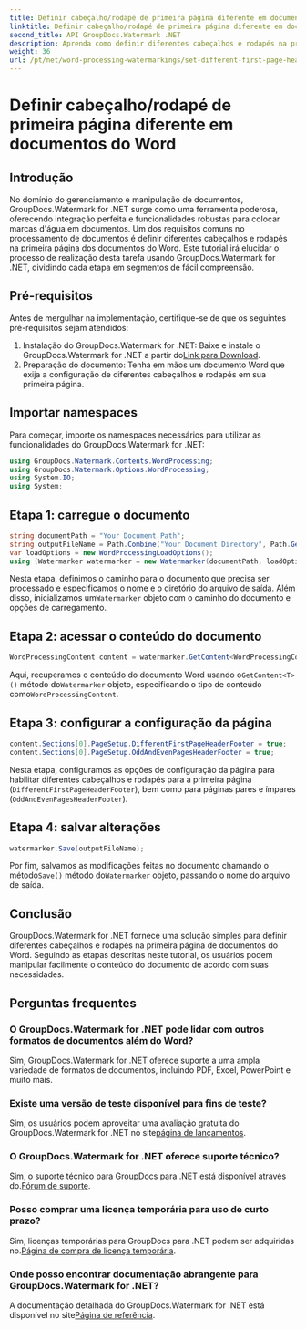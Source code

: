 ```yaml
---
title: Definir cabeçalho/rodapé de primeira página diferente em documentos do Word
linktitle: Definir cabeçalho/rodapé de primeira página diferente em documentos do Word
second_title: API GroupDocs.Watermark .NET
description: Aprenda como definir diferentes cabeçalhos e rodapés na primeira página de documentos do Word usando GroupDocs.Watermark for .NET.
weight: 36
url: /pt/net/word-processing-watermarkings/set-different-first-page-header-footer-word-docs/
---
```


# Definir cabeçalho/rodapé de primeira página diferente em documentos do Word

## Introdução
No domínio do gerenciamento e manipulação de documentos, GroupDocs.Watermark for .NET surge como uma ferramenta poderosa, oferecendo integração perfeita e funcionalidades robustas para colocar marcas d'água em documentos. Um dos requisitos comuns no processamento de documentos é definir diferentes cabeçalhos e rodapés na primeira página dos documentos do Word. Este tutorial irá elucidar o processo de realização desta tarefa usando GroupDocs.Watermark for .NET, dividindo cada etapa em segmentos de fácil compreensão.
## Pré-requisitos
Antes de mergulhar na implementação, certifique-se de que os seguintes pré-requisitos sejam atendidos:
1.  Instalação do GroupDocs.Watermark for .NET: Baixe e instale o GroupDocs.Watermark for .NET a partir do[Link para Download](https://releases.groupdocs.com/Watermark/net/).
2. Preparação do documento: Tenha em mãos um documento Word que exija a configuração de diferentes cabeçalhos e rodapés em sua primeira página.

## Importar namespaces
Para começar, importe os namespaces necessários para utilizar as funcionalidades do GroupDocs.Watermark for .NET:
```csharp
using GroupDocs.Watermark.Contents.WordProcessing;
using GroupDocs.Watermark.Options.WordProcessing;
using System.IO;
using System;
```
## Etapa 1: carregue o documento
```csharp
string documentPath = "Your Document Path";
string outputFileName = Path.Combine("Your Document Directory", Path.GetFileName(documentPath));
var loadOptions = new WordProcessingLoadOptions();
using (Watermarker watermarker = new Watermarker(documentPath, loadOptions))
```
Nesta etapa, definimos o caminho para o documento que precisa ser processado e especificamos o nome e o diretório do arquivo de saída. Além disso, inicializamos um`Watermarker` objeto com o caminho do documento e opções de carregamento.
## Etapa 2: acessar o conteúdo do documento
```csharp
WordProcessingContent content = watermarker.GetContent<WordProcessingContent>();
```
 Aqui, recuperamos o conteúdo do documento Word usando o`GetContent<T>()` método do`Watermarker` objeto, especificando o tipo de conteúdo como`WordProcessingContent`.
## Etapa 3: configurar a configuração da página
```csharp
content.Sections[0].PageSetup.DifferentFirstPageHeaderFooter = true;
content.Sections[0].PageSetup.OddAndEvenPagesHeaderFooter = true;
```
Nesta etapa, configuramos as opções de configuração da página para habilitar diferentes cabeçalhos e rodapés para a primeira página (`DifferentFirstPageHeaderFooter`), bem como para páginas pares e ímpares (`OddAndEvenPagesHeaderFooter`).
## Etapa 4: salvar alterações
```csharp
watermarker.Save(outputFileName);
```
 Por fim, salvamos as modificações feitas no documento chamando o método`Save()` método do`Watermarker` objeto, passando o nome do arquivo de saída.

## Conclusão
GroupDocs.Watermark for .NET fornece uma solução simples para definir diferentes cabeçalhos e rodapés na primeira página de documentos do Word. Seguindo as etapas descritas neste tutorial, os usuários podem manipular facilmente o conteúdo do documento de acordo com suas necessidades.
## Perguntas frequentes
### O GroupDocs.Watermark for .NET pode lidar com outros formatos de documentos além do Word?
Sim, GroupDocs.Watermark for .NET oferece suporte a uma ampla variedade de formatos de documentos, incluindo PDF, Excel, PowerPoint e muito mais.
### Existe uma versão de teste disponível para fins de teste?
Sim, os usuários podem aproveitar uma avaliação gratuita do GroupDocs.Watermark for .NET no site[página de lançamentos](https://releases.groupdocs.com/).
### O GroupDocs.Watermark for .NET oferece suporte técnico?
 Sim, o suporte técnico para GroupDocs para .NET está disponível através do.[Fórum de suporte](https://forum.groupdocs.com/c/watermark/19).
### Posso comprar uma licença temporária para uso de curto prazo?
 Sim, licenças temporárias para GroupDocs para .NET podem ser adquiridas no.[Página de compra de licença temporária](https://purchase.groupdocs.com/temporary-license/).
### Onde posso encontrar documentação abrangente para GroupDocs.Watermark for .NET?
 A documentação detalhada do GroupDocs.Watermark for .NET está disponível no site[Página de referência](https://tutorials.groupdocs.com/Watermark/net/).
